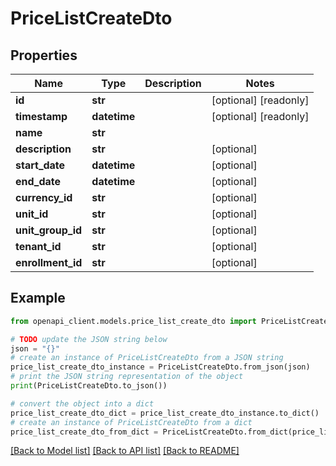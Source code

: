 # PriceListCreateDto


## Properties

Name | Type | Description | Notes
------------ | ------------- | ------------- | -------------
**id** | **str** |  | [optional] [readonly] 
**timestamp** | **datetime** |  | [optional] [readonly] 
**name** | **str** |  | 
**description** | **str** |  | [optional] 
**start_date** | **datetime** |  | [optional] 
**end_date** | **datetime** |  | [optional] 
**currency_id** | **str** |  | [optional] 
**unit_id** | **str** |  | [optional] 
**unit_group_id** | **str** |  | [optional] 
**tenant_id** | **str** |  | [optional] 
**enrollment_id** | **str** |  | [optional] 

## Example

```python
from openapi_client.models.price_list_create_dto import PriceListCreateDto

# TODO update the JSON string below
json = "{}"
# create an instance of PriceListCreateDto from a JSON string
price_list_create_dto_instance = PriceListCreateDto.from_json(json)
# print the JSON string representation of the object
print(PriceListCreateDto.to_json())

# convert the object into a dict
price_list_create_dto_dict = price_list_create_dto_instance.to_dict()
# create an instance of PriceListCreateDto from a dict
price_list_create_dto_from_dict = PriceListCreateDto.from_dict(price_list_create_dto_dict)
```
[[Back to Model list]](../README.md#documentation-for-models) [[Back to API list]](../README.md#documentation-for-api-endpoints) [[Back to README]](../README.md)


